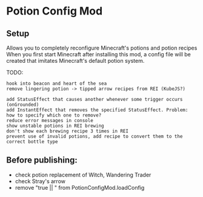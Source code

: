 # Potion Config Mod

## Setup

Allows you to completely reconfigure Minecraft's potions and potion recipes
When you first start Minecraft after installing this mod, a config file will be created that imitates Minecraft's default potion system.


TODO:

    hook into beacon and heart of the sea
    remove lingering potion -> tipped arrow recipes from REI (KubeJS?)

    add StatusEffect that causes another whenever some trigger occurs (onGrounded)
    add InstantEffect that removes the specified StatusEffect. Problem: how to specify which one to remove?
    reduce error messages in console
    show unstable potions in REI brewing
    don't show each brewing recipe 3 times in REI
    prevent use of invalid potions, add recipe to convert them to the correct bottle type

## Before publishing:
- check potion replacement of Witch, Wandering Trader
- check Stray's arrow
- remove "true || " from PotionConfigMod.loadConfig